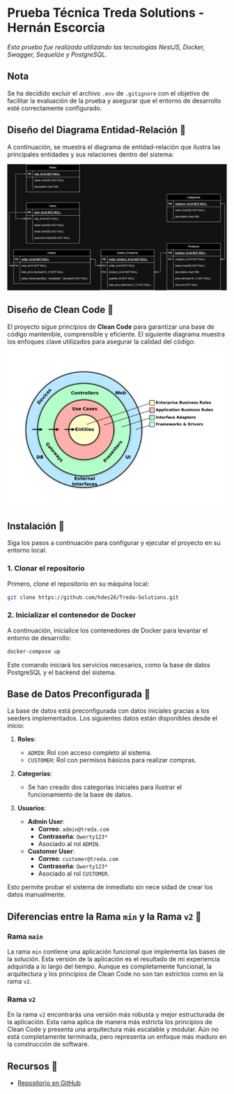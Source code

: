 
# Prueba Técnica Treda Solutions - Hernán Escorcia

_Esta prueba fue realizada utilizando las tecnologías NestJS, Docker, Swagger, Sequelize y PostgreSQL._

## Nota

Se ha decidido excluir el archivo `.env` de `.gitignore` con el objetivo de facilitar la evaluación de la prueba y asegurar que el entorno de desarrollo esté correctamente configurado.

## Diseño del Diagrama Entidad-Relación 📝

A continuación, se muestra el diagrama de entidad-relación que ilustra las principales entidades y sus relaciones dentro del sistema:

![Diagrama Entidad-Relación](https://github.com/hdes26/Treda-Solutions/blob/main/src/assets/er-treda.drawio.png)

## Diseño de Clean Code 📜

El proyecto sigue principios de **Clean Code** para garantizar una base de código mantenible, comprensible y eficiente. El siguiente diagrama muestra los enfoques clave utilizados para asegurar la calidad del código:

![Diagrama Explicación Clean Code](https://github.com/hdes26/Treda-Solutions/blob/main/src/assets/cleancode.webp)

## Instalación 🔧

Siga los pasos a continuación para configurar y ejecutar el proyecto en su entorno local.

### 1. Clonar el repositorio

Primero, clone el repositorio en su máquina local:

```bash
git clone https://github.com/hdes26/Treda-Solutions.git
```

### 2. Inicializar el contenedor de Docker

A continuación, inicialice los contenedores de Docker para levantar el entorno de desarrollo:

```bash
docker-compose up
```

Este comando iniciará los servicios necesarios, como la base de datos PostgreSQL y el backend del sistema.

## Base de Datos Preconfigurada 💾

La base de datos está preconfigurada con datos iniciales gracias a los seeders implementados. Los siguientes datos están disponibles desde el inicio:

1. **Roles**:
   - `ADMIN`: Rol con acceso completo al sistema.
   - `CUSTOMER`: Rol con permisos básicos para realizar compras.

2. **Categorías**:
   - Se han creado dos categorías iniciales para ilustrar el funcionamiento de la base de datos.

3. **Usuarios**:
   - **Admin User**:
     - **Correo**: `admin@treda.com`
     - **Contraseña**: `Qwerty123*`
     - Asociado al rol `ADMIN`.
   - **Customer User**:
     - **Correo**: `customer@treda.com`
     - **Contraseña**: `Qwerty123*`
     - Asociado al rol `CUSTOMER`.

Esto permite probar el sistema de inmediato sin nece  sidad de crear los datos manualmente.

## Diferencias entre la Rama `min` y la Rama `v2` 🔄

### Rama `main`
La rama `min` contiene una aplicación funcional que implementa las bases de la solución. Esta versión de la aplicación es el resultado de mi experiencia adquirida a lo largo del tiempo. Aunque es completamente funcional, la arquitectura y los principios de Clean Code no son tan estrictos como en la rama `v2`.

### Rama `v2`
En la rama `v2` encontrarás una versión más robusta y mejor estructurada de la aplicación. Esta rama aplica de manera más estricta los principios de Clean Code y presenta una arquitectura más escalable y modular. Aún no está completamente terminada, pero representa un enfoque más maduro en la construcción de software.

## Recursos 🔗

- [Repositorio en GitHub](https://github.com/hdes26/Treda-Solutions)
